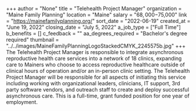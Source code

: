 +++
author = "None"
title = "Telehealth Project Manager"
organization = "Maine Family Planning"
location = "Maine"
salary = "$68,000-$75,000"
link = "https://mainefamilyplanning.org/"
sort_date = "2022-06-19"
created_at = "June 19, 2022"
closing_date = "July 5, 2022"
a_job_type = ["Full Time"]
b_benefits = []
c_feedback = ""
aa_degrees_required = "Bachelor's degree required"
thumbnail = "../../images/MaineFamilyPlanningLogoStackedCMYK_2245575b.jpg"
+++
The Telehealth Project Manager is responsible to integrate asynchronous reproductive health care services into a network of 18 clinics, expanding care to Mainers who choose to access reproductive healthcare outside of clinical hours of operation and/or an in-person clinic setting.  The Telehealth Project Manager will be responsible for all aspects of initiating this service including working with organizational leaders, clinicians, IT support, 3rd party software vendors, and outreach staff to create and deploy successful asynchronous care.  This is a full-time, grant funded position for one year of employment.  